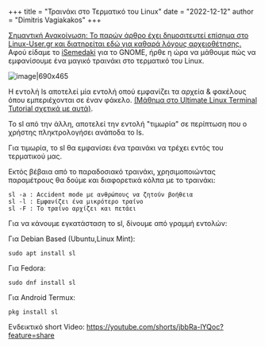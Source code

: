 +++
title = "Τραινάκι στο Τερματικό του Linux"
date = "2022-12-12"
author = "Dimitris Vagiakakos"
+++

[Σημαντική Ανακοίνωση: Το παρών άρθρο έχει δημοσιτευτεί επίσημα στο Linux-User.gr και διατηρείται εδώ για καθαρά λόγους αρχειοθέτησης.](https://linux-user.gr/t/trainaki-sto-termatiko-toy-linux/4658)
Αφού είδαμε το [iSemedaki](https://linux-user.gr/t/isemedaki-h-epektash-gnome-poy-den-prepei-na-leipei-apo-kanena-ellhniko-spiti/3590) για το GNOME, ήρθε η ώρα να μάθουμε πώς να εμφανίσουμε ένα μαγικό τραινάκι στο τερματικό του Linux.

![image|690x465](upload://2kkTXf8gO5WtEZZnbZldEIxE8Kd.jpeg)

Η εντολή ls αποτελεί μία εντολή οπού εμφανίζει τα αρχεία & φακέλους όπου εμπεριέχονται σε έναν φάκελο. [(Μάθημα στο Ultimate Linux Terminal Tutorial σχετικά με αυτά)](https://www.youtube.com/playlist?list=PLZa7COjIxKWzfu1kLBWBbj-3wdKSzDVl4).
 

Το sl από την άλλη, αποτελεί την εντολή "τιμωρία" σε περίπτωση που ο χρήστης πληκτρολογήσει ανάποδα το ls.

Για τιμωρία, το sl θα εμφανίσει ένα τραινάκι να τρέχει εντός του τερματικού μας.

Εκτός βέβαια από το παραδοσιακό τραινάκι, χρησιμοποιώντας παραμέτρους θα δούμε και διαφορετικά κόλπα με το τραινάκι:

```
sl -a : Accident mode με ανθρώπους να ζητούν βοήθεια
sl -l : Εμφανίζει ένα μικρότερο τραίνο
sl -F : Το τραίνο αρχίζει και πετάει
```
Για να κάνουμε εγκατάσταση το sl, δίνουμε από γραμμή εντολών:

Για Debian Based (Ubuntu,Linux Mint):
```
sudo apt install sl
```
Για Fedora:
```
sudo dnf install sl
```

Για Android Termux:
```
pkg install sl
```

Ενδεικτικό short Video:
https://youtube.com/shorts/jbbRa-lYQoc?feature=share

